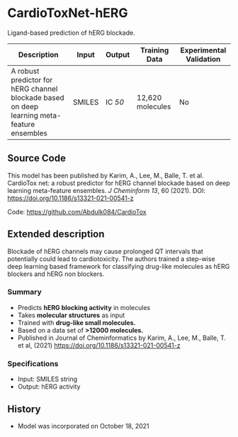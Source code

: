 # CardioToxNet-hERG

Ligand-based prediction of hERG blockade.

| Description | Input  | Output  | Training Data | Experimental Validation |
| ------- | --- | --- | --- | --- |
| A robust predictor for hERG channel blockade based on deep learning meta-feature ensembles | SMILES | IC _50_ | 12,620 molecules | No |

## Source Code
This model has been published by Karim, A., Lee, M., Balle, T. et al. CardioTox net: a robust predictor for hERG channel blockade based on deep learning meta-feature ensembles. *J Cheminform 13*, 60 (2021). DOI: https://doi.org/10.1186/s13321-021-00541-z

Code: https://github.com/Abdulk084/CardioTox

## Extended description

Blockade of hERG channels may cause prolonged QT intervals that potentially could lead to cardiotoxicity. The authors trained a step-wise deep learning based framework for classifying drug-like molecules as hERG blockers and hERG non blockers. 

### Summary 
- Predicts **hERG blocking activity** in molecules
- Takes **molecular structures** as input
- Trained with **drug-like small molecules.**
- Based on a data set of **>12000 molecules.**
- Published in Journal of Cheminformatics by Karim, A., Lee, M., Balle, T. et al, (2021) https://doi.org/10.1186/s13321-021-00541-z

### Specifications 
- Input: SMILES string
- Output: hERG activity

## History 
- Model was incorporated on October 18, 2021
